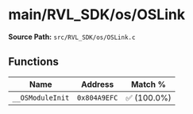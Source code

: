 # main/RVL_SDK/os/OSLink

**Source Path:** `src/RVL_SDK/os/OSLink.c`

## Functions

| Name | Address | Match % |
|------|---------|---------|
| `__OSModuleInit` | `0x804A9EFC` | :white_check_mark: (100.0%) |